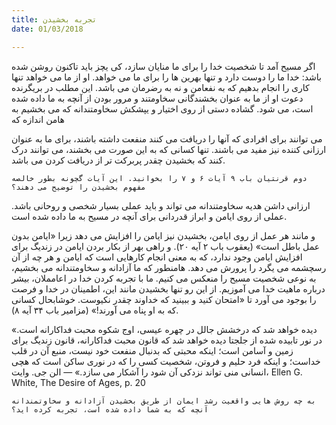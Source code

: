 ```yaml
---
title: تجربه بخشیدن
date: 01/03/2018

---
```


اگر مسیح آمد تا شخصیت خدا را برای ما منایان سازد، کی یچز باید تاکنون روشن شده باشد: خدا ما را دوست دارد و تنها بهرین ها را برای ما می خواهد. او از ما می خواهد تنها کاری را انجام بدهیم که به نفعامن و نه به رضرمان می باشد.  این مطلب در بریگرنده دعوت او از ما به  عنوان بخشندگانی سخاومتند و مرور بودن از آنچه به ما داده شده است، می شود. گشاده دستی از روی اختیار و یپشکش سخاومتندانه که می بخشیم به هامن اندازه که 

می توانند برای افرادی که آنها را دریافت می کنند منفعت داشته باشند، برای ما به عنوان  ارزانی کننده نیز مفید می باشند. تنها کسانی که به این صورت می بخشند، می توانند درک کنند که بخشیدن چقدر پربرکت تر از دریافت کردن می باشد.

`دوم قرنتیان باب ۹ آیات ۶ و ۷ را بخوانید. این آیات گچونه بطور خالصه مفهوم بخشیدن را توضیح می دهند؟`

ارزانی داشن هدیه سخاومتندانه می تواند و باید عملی بسیار شخصی و روحانی باشد. عملی از روی ایامن و ابراز قدردانی برای آنچه در مسیح به ما داده شده است. 

و مانند هر عمل از روی ایامن، بخشیدن نیز ایامن را افزایش می دهد زیرا «ایامن بدون عمل باطل است» (یعقوب باب ۲ آیه ۲۰). و راهی بهر از بکار بردن ایامن در زندیگ برای افزایش ایامن وجود ندارد، که به معنی انجام کارهایی است که ایامن و هر چه از آن رسچشمه می یگرد را پرورش می دهد. هامنطور که ما آزادانه و سخاومتندانه می بخشیم، به نوعی شخصیت مسیح را منعکس می کنیم. ما با تجربه کردن خدا در اعامملان، بیشر درباره ماهیت خدا می آموزیم. از این رو تنها بخشیدن مانند این، اطمینان در خدا و فرصت را بوجود می آورد تا «امتحان کنید و ببینید که خداوند چقدر نکیوست. خوشابحال کسانی که به او پناه می آورند!» (مزامیر باب ۳۴ آیه ۸).

«دیده خواهد شد که درخشش جالل در چهره عیسی، اوج شکوه محبت فداکارانه است. در نور تابیده شده از جلجتا دیده خواهد شد که قانون محبت فداکارانه، قانون زندیگ برای زمین و آسامن است؛ اینکه محبتی که بدنبال منفعت خود نیست، منبع آن در قلب خداست؛ و اینکه فرد حلیم و فروتن، شخصیت کسی را که در نوری ساکن است که هچی انسانی منی تواند نزدکی آن شود را آشکار می سازد.» — الن جی. وایت، Ellen G. White, The Desire of Ages, p. 20

`به چه روش هایی واقعیت رشد ایمان از طریق بخشیدن آزادانه و سخاوتمندانه آنچه که به شما داده شده است، تجربه کرده اید؟`